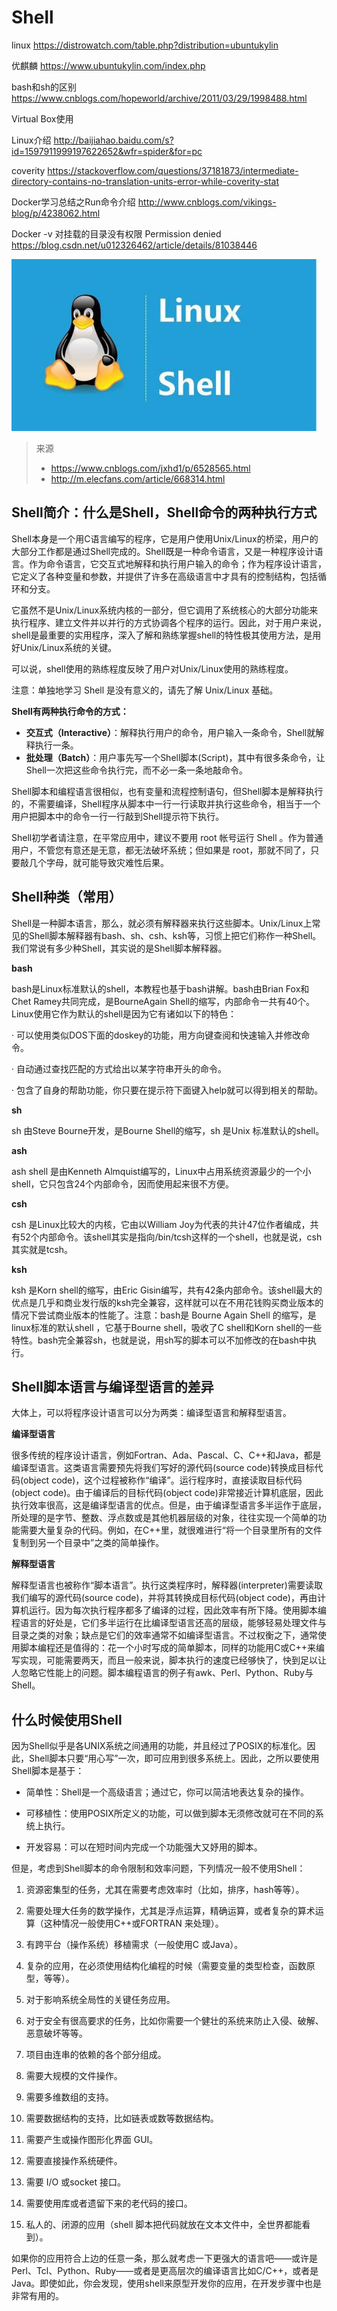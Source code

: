 # Shell

linux
https://distrowatch.com/table.php?distribution=ubuntukylin

优麒麟
https://www.ubuntukylin.com/index.php


bash和sh的区别
https://www.cnblogs.com/hopeworld/archive/2011/03/29/1998488.html


Virtual Box使用

Linux介绍
http://baijiahao.baidu.com/s?id=1597911999197622652&wfr=spider&for=pc

coverity
https://stackoverflow.com/questions/37181873/intermediate-directory-contains-no-translation-units-error-while-coverity-stat

Docker学习总结之Run命令介绍
http://www.cnblogs.com/vikings-blog/p/4238062.html

Docker -v 对挂载的目录没有权限 Permission denied
https://blog.csdn.net/u012326462/article/details/81038446



![img](image/linux.png)



> 来源
>
> - https://www.cnblogs.com/jxhd1/p/6528565.html
> - http://m.elecfans.com/article/668314.html

## Shell简介：什么是Shell，Shell命令的两种执行方式

Shell本身是一个用C语言编写的程序，它是用户使用Unix/Linux的桥梁，用户的大部分工作都是通过Shell完成的。Shell既是一种命令语言，又是一种程序设计语言。作为命令语言，它交互式地解释和执行用户输入的命令；作为程序设计语言，它定义了各种变量和参数，并提供了许多在高级语言中才具有的控制结构，包括循环和分支。

它虽然不是Unix/Linux系统内核的一部分，但它调用了系统核心的大部分功能来执行程序、建立文件并以并行的方式协调各个程序的运行。因此，对于用户来说，shell是最重要的实用程序，深入了解和熟练掌握shell的特性极其使用方法，是用好Unix/Linux系统的关键。

可以说，shell使用的熟练程度反映了用户对Unix/Linux使用的熟练程度。

注意：单独地学习 Shell 是没有意义的，请先了解 Unix/Linux 基础。

**Shell有两种执行命令的方式：**

- **交互式（Interactive）**：解释执行用户的命令，用户输入一条命令，Shell就解释执行一条。
- **批处理（Batch）**：用户事先写一个Shell脚本(Script)，其中有很多条命令，让Shell一次把这些命令执行完，而不必一条一条地敲命令。

Shell脚本和编程语言很相似，也有变量和流程控制语句，但Shell脚本是解释执行的，不需要编译，Shell程序从脚本中一行一行读取并执行这些命令，相当于一个用户把脚本中的命令一行一行敲到Shell提示符下执行。

Shell初学者请注意，在平常应用中，建议不要用 root 帐号运行 Shell 。作为普通用户，不管您有意还是无意，都无法破坏系统；但如果是 root，那就不同了，只要敲几个字母，就可能导致灾难性后果。

## Shell种类（常用）

Shell是一种脚本语言，那么，就必须有解释器来执行这些脚本。Unix/Linux上常见的Shell脚本解释器有bash、sh、csh、ksh等，习惯上把它们称作一种Shell。我们常说有多少种Shell，其实说的是Shell脚本解释器。

**bash**

bash是Linux标准默认的shell，本教程也基于bash讲解。bash由Brian Fox和Chet Ramey共同完成，是BourneAgain Shell的缩写，内部命令一共有40个。Linux使用它作为默认的shell是因为它有诸如以下的特色：

· 可以使用类似DOS下面的doskey的功能，用方向键查阅和快速输入并修改命令。

· 自动通过查找匹配的方式给出以某字符串开头的命令。

· 包含了自身的帮助功能，你只要在提示符下面键入help就可以得到相关的帮助。

**sh**

sh 由Steve Bourne开发，是Bourne Shell的缩写，sh 是Unix 标准默认的shell。

**ash**

ash shell 是由Kenneth Almquist编写的，Linux中占用系统资源最少的一个小shell，它只包含24个内部命令，因而使用起来很不方便。

**csh**

csh 是Linux比较大的内核，它由以William Joy为代表的共计47位作者编成，共有52个内部命令。该shell其实是指向/bin/tcsh这样的一个shell，也就是说，csh其实就是tcsh。

**ksh**

ksh 是Korn shell的缩写，由Eric Gisin编写，共有42条内部命令。该shell最大的优点是几乎和商业发行版的ksh完全兼容，这样就可以在不用花钱购买商业版本的情况下尝试商业版本的性能了。注意：bash是 Bourne Again Shell 的缩写，是linux标准的默认shell ，它基于Bourne shell，吸收了C shell和Korn shell的一些特性。bash完全兼容sh，也就是说，用sh写的脚本可以不加修改的在bash中执行。

## Shell脚本语言与编译型语言的差异

大体上，可以将程序设计语言可以分为两类：编译型语言和解释型语言。

**编译型语言**

很多传统的程序设计语言，例如Fortran、Ada、Pascal、C、C++和Java，都是编译型语言。这类语言需要预先将我们写好的源代码(source code)转换成目标代码(object code)，这个过程被称作“编译”。运行程序时，直接读取目标代码(object code)。由于编译后的目标代码(object code)非常接近计算机底层，因此执行效率很高，这是编译型语言的优点。但是，由于编译型语言多半运作于底层，所处理的是字节、整数、浮点数或是其他机器层级的对象，往往实现一个简单的功能需要大量复杂的代码。例如，在C++里，就很难进行“将一个目录里所有的文件复制到另一个目录中”之类的简单操作。

**解释型语言**

解释型语言也被称作“脚本语言”。执行这类程序时，解释器(interpreter)需要读取我们编写的源代码(source code)，并将其转换成目标代码(object code)，再由计算机运行。因为每次执行程序都多了编译的过程，因此效率有所下降。使用脚本编程语言的好处是，它们多半运行在比编译型语言还高的层级，能够轻易处理文件与目录之类的对象；缺点是它们的效率通常不如编译型语言。不过权衡之下，通常使用脚本编程还是值得的：花一个小时写成的简单脚本，同样的功能用C或C++来编写实现，可能需要两天，而且一般来说，脚本执行的速度已经够快了，快到足以让人忽略它性能上的问题。脚本编程语言的例子有awk、Perl、Python、Ruby与Shell。

## 什么时候使用Shell

因为Shell似乎是各UNIX系统之间通用的功能，并且经过了POSIX的标准化。因此，Shell脚本只要“用心写”一次，即可应用到很多系统上。因此，之所以要使用Shell脚本是基于：

- 简单性：Shell是一个高级语言；通过它，你可以简洁地表达复杂的操作。

- 可移植性：使用POSIX所定义的功能，可以做到脚本无须修改就可在不同的系统上执行。

- 开发容易：可以在短时间内完成一个功能强大又妤用的脚本。

但是，考虑到Shell脚本的命令限制和效率问题，下列情况一般不使用Shell：

1. 资源密集型的任务，尤其在需要考虑效率时（比如，排序，hash等等）。

2. 需要处理大任务的数学操作，尤其是浮点运算，精确运算，或者复杂的算术运算（这种情况一般使用C++或FORTRAN 来处理）。

3. 有跨平台（操作系统）移植需求（一般使用C 或Java）。

4. 复杂的应用，在必须使用结构化编程的时候（需要变量的类型检查，函数原型，等等）。

5. 对于影响系统全局性的关键任务应用。

6. 对于安全有很高要求的任务，比如你需要一个健壮的系统来防止入侵、破解、恶意破坏等等。

7. 项目由连串的依赖的各个部分组成。

8. 需要大规模的文件操作。

9. 需要多维数组的支持。

10. 需要数据结构的支持，比如链表或数等数据结构。

11. 需要产生或操作图形化界面 GUI。

12. 需要直接操作系统硬件。

13. 需要 I/O 或socket 接口。

14. 需要使用库或者遗留下来的老代码的接口。

15. 私人的、闭源的应用（shell 脚本把代码就放在文本文件中，全世界都能看到）。

如果你的应用符合上边的任意一条，那么就考虑一下更强大的语言吧——或许是Perl、Tcl、Python、Ruby——或者是更高层次的编译语言比如C/C++，或者是Java。即使如此，你会发现，使用shell来原型开发你的应用，在开发步骤中也是非常有用的。